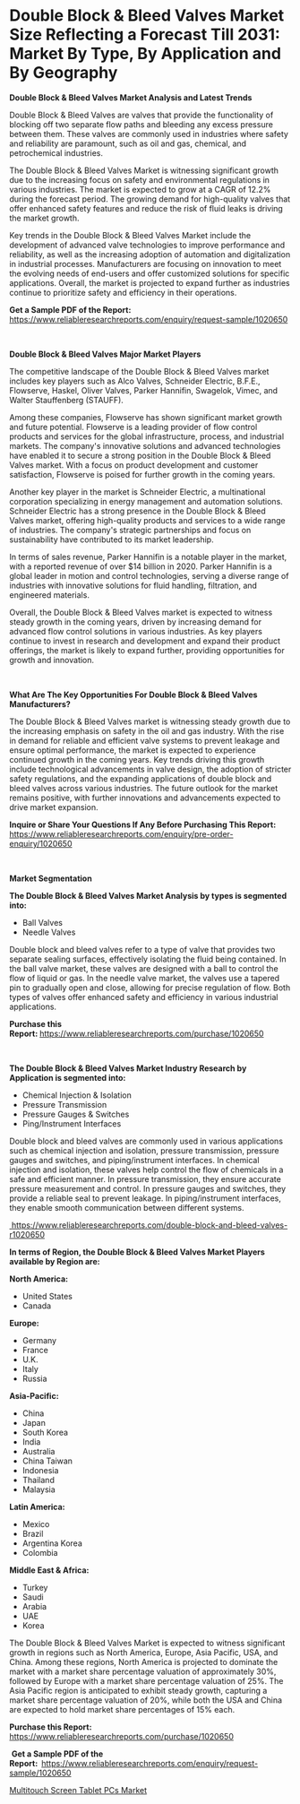 <p><h1>Double Block & Bleed Valves Market Size Reflecting a Forecast Till 2031: Market By Type, By Application and By Geography</h1></p><p><strong>Double Block & Bleed Valves Market Analysis and Latest Trends</strong></p>
<p><p>Double Block & Bleed Valves are valves that provide the functionality of blocking off two separate flow paths and bleeding any excess pressure between them. These valves are commonly used in industries where safety and reliability are paramount, such as oil and gas, chemical, and petrochemical industries.</p><p>The Double Block & Bleed Valves Market is witnessing significant growth due to the increasing focus on safety and environmental regulations in various industries. The market is expected to grow at a CAGR of 12.2% during the forecast period. The growing demand for high-quality valves that offer enhanced safety features and reduce the risk of fluid leaks is driving the market growth.</p><p>Key trends in the Double Block & Bleed Valves Market include the development of advanced valve technologies to improve performance and reliability, as well as the increasing adoption of automation and digitalization in industrial processes. Manufacturers are focusing on innovation to meet the evolving needs of end-users and offer customized solutions for specific applications. Overall, the market is projected to expand further as industries continue to prioritize safety and efficiency in their operations.</p></p>
<p><strong>Get a Sample PDF of the Report:&nbsp;</strong> <a href="https://www.reliableresearchreports.com/enquiry/request-sample/1020650">https://www.reliableresearchreports.com/enquiry/request-sample/1020650</a></p>
<p>&nbsp;</p>
<p><strong>Double Block & Bleed Valves Major Market Players</strong></p>
<p><p>The competitive landscape of the Double Block & Bleed Valves market includes key players such as Alco Valves, Schneider Electric, B.F.E., Flowserve, Haskel, Oliver Valves, Parker Hannifin, Swagelok, Vimec, and Walter Stauffenberg (STAUFF). </p><p>Among these companies, Flowserve has shown significant market growth and future potential. Flowserve is a leading provider of flow control products and services for the global infrastructure, process, and industrial markets. The company's innovative solutions and advanced technologies have enabled it to secure a strong position in the Double Block & Bleed Valves market. With a focus on product development and customer satisfaction, Flowserve is poised for further growth in the coming years.</p><p>Another key player in the market is Schneider Electric, a multinational corporation specializing in energy management and automation solutions. Schneider Electric has a strong presence in the Double Block & Bleed Valves market, offering high-quality products and services to a wide range of industries. The company's strategic partnerships and focus on sustainability have contributed to its market leadership.</p><p>In terms of sales revenue, Parker Hannifin is a notable player in the market, with a reported revenue of over $14 billion in 2020. Parker Hannifin is a global leader in motion and control technologies, serving a diverse range of industries with innovative solutions for fluid handling, filtration, and engineered materials.</p><p>Overall, the Double Block & Bleed Valves market is expected to witness steady growth in the coming years, driven by increasing demand for advanced flow control solutions in various industries. As key players continue to invest in research and development and expand their product offerings, the market is likely to expand further, providing opportunities for growth and innovation.</p></p>
<p>&nbsp;</p>
<p><strong>What Are The Key Opportunities For Double Block & Bleed Valves Manufacturers?</strong></p>
<p><p>The Double Block & Bleed Valves market is witnessing steady growth due to the increasing emphasis on safety in the oil and gas industry. With the rise in demand for reliable and efficient valve systems to prevent leakage and ensure optimal performance, the market is expected to experience continued growth in the coming years. Key trends driving this growth include technological advancements in valve design, the adoption of stricter safety regulations, and the expanding applications of double block and bleed valves across various industries. The future outlook for the market remains positive, with further innovations and advancements expected to drive market expansion.</p></p>
<p><strong>Inquire or Share Your Questions If Any Before Purchasing This Report:</strong> <a href="https://www.reliableresearchreports.com/enquiry/pre-order-enquiry/1020650">https://www.reliableresearchreports.com/enquiry/pre-order-enquiry/1020650</a></p>
<p>&nbsp;</p>
<p><strong>Market Segmentation</strong></p>
<p><strong>The Double Block & Bleed Valves Market Analysis by types is segmented into:</strong></p>
<p><ul><li>Ball Valves</li><li>Needle Valves</li></ul></p>
<p><p>Double block and bleed valves refer to a type of valve that provides two separate sealing surfaces, effectively isolating the fluid being contained. In the ball valve market, these valves are designed with a ball to control the flow of liquid or gas. In the needle valve market, the valves use a tapered pin to gradually open and close, allowing for precise regulation of flow. Both types of valves offer enhanced safety and efficiency in various industrial applications.</p></p>
<p><strong>Purchase this Report:&nbsp;</strong><a href="https://www.reliableresearchreports.com/purchase/1020650">https://www.reliableresearchreports.com/purchase/1020650</a></p>
<p>&nbsp;</p>
<p><strong>The Double Block & Bleed Valves Market Industry Research by Application is segmented into:</strong></p>
<p><ul><li>Chemical Injection & Isolation</li><li>Pressure Transmission</li><li>Pressure Gauges & Switches</li><li>Ping/Instrument Interfaces</li></ul></p>
<p><p>Double block and bleed valves are commonly used in various applications such as chemical injection and isolation, pressure transmission, pressure gauges and switches, and piping/instrument interfaces. In chemical injection and isolation, these valves help control the flow of chemicals in a safe and efficient manner. In pressure transmission, they ensure accurate pressure measurement and control. In pressure gauges and switches, they provide a reliable seal to prevent leakage. In piping/instrument interfaces, they enable smooth communication between different systems.</p></p>
<p><a href="https://www.reliableresearchreports.com/double-block-and-bleed-valves-r1020650">&nbsp;https://www.reliableresearchreports.com/double-block-and-bleed-valves-r1020650</a></p>
<p><strong>In terms of Region, the Double Block & Bleed Valves Market Players available by Region are:</strong></p>
<p>
    <p> <strong> North America: </strong>
        <ul>
            <li>United States</li>
            <li>Canada</li>
        </ul>
        </p> 
    <p> <strong> Europe: </strong>
        <ul>
            <li>Germany</li>
            <li>France</li>
            <li>U.K.</li>
            <li>Italy</li>
            <li>Russia</li>
        </ul>
        </p> 
    <p> <strong> Asia-Pacific: </strong>
        <ul>
            <li>China</li>
            <li>Japan</li>
            <li>South Korea</li>
            <li>India</li>
            <li>Australia</li>
            <li>China Taiwan</li>
            <li>Indonesia</li>
            <li>Thailand</li>
            <li>Malaysia</li>
        </ul>
        </p> 
    <p> <strong> Latin America: </strong>
        <ul>
            <li>Mexico</li>
            <li>Brazil</li>
            <li>Argentina Korea</li>
            <li>Colombia</li>
        </ul>
        </p> 
    <p> <strong> Middle East & Africa: </strong>
        <ul>
            <li>Turkey</li>
            <li>Saudi</li>
            <li>Arabia</li>
            <li>UAE</li>
            <li>Korea</li>
        </ul>
    </p>
    </p>
<p><p>The Double Block & Bleed Valves Market is expected to witness significant growth in regions such as North America, Europe, Asia Pacific, USA, and China. Among these regions, North America is projected to dominate the market with a market share percentage valuation of approximately 30%, followed by Europe with a market share percentage valuation of 25%. The Asia Pacific region is anticipated to exhibit steady growth, capturing a market share percentage valuation of 20%, while both the USA and China are expected to hold market share percentages of 15% each.</p></p>
<p><strong>Purchase this Report: </strong><a href="https://www.reliableresearchreports.com/purchase/1020650">https://www.reliableresearchreports.com/purchase/1020650</a></p>
<p>&nbsp;<strong>Get a Sample PDF of the Report:&nbsp;&nbsp;</strong><a href="https://www.reliableresearchreports.com/enquiry/request-sample/1020650">https://www.reliableresearchreports.com/enquiry/request-sample/1020650</a></p>
<p><strong></strong></p>
<p><p><a href="https://medium.com/@dorisstephens14/strategic-insights-into-global-multitouch-screen-tablet-pcs-market-trends-2024-2031-covered-in-b99fce249f48">Multitouch Screen Tablet PCs Market</a></p></p>